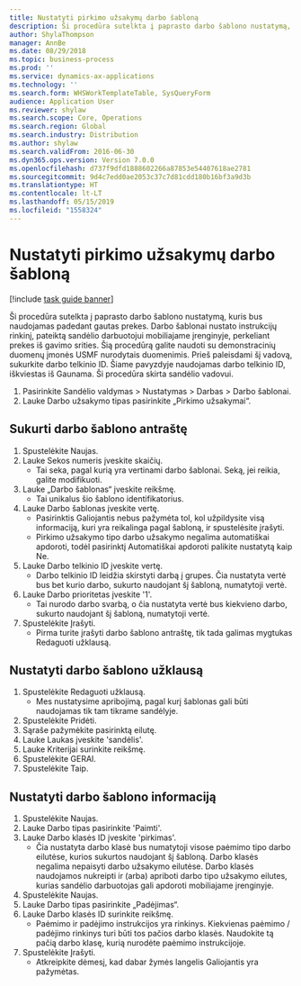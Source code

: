 ```yaml
---
title: Nustatyti pirkimo užsakymų darbo šabloną
description: Ši procedūra sutelkta į paprasto darbo šablono nustatymą, kuris bus naudojamas padedant gautas prekes.
author: ShylaThompson
manager: AnnBe
ms.date: 08/29/2018
ms.topic: business-process
ms.prod: ''
ms.service: dynamics-ax-applications
ms.technology: ''
ms.search.form: WHSWorkTemplateTable, SysQueryForm
audience: Application User
ms.reviewer: shylaw
ms.search.scope: Core, Operations
ms.search.region: Global
ms.search.industry: Distribution
ms.author: shylaw
ms.search.validFrom: 2016-06-30
ms.dyn365.ops.version: Version 7.0.0
ms.openlocfilehash: d737f9dfd1888602266a87853e54407618ae2781
ms.sourcegitcommit: 9d4c7edd0ae2053c37c7d81cdd180b16bf3a9d3b
ms.translationtype: HT
ms.contentlocale: lt-LT
ms.lasthandoff: 05/15/2019
ms.locfileid: "1558324"
---
```

# <a name="set-up-a-work-template-for-purchase-orders"></a>Nustatyti pirkimo užsakymų darbo šabloną

[!include [task guide banner](../../includes/task-guide-banner.md)]

Ši procedūra sutelkta į paprasto darbo šablono nustatymą, kuris bus naudojamas padedant gautas prekes. Darbo šablonai nustato instrukcijų rinkinį, pateiktą sandėlio darbuotojui mobiliajame įrenginyje, perkeliant prekes iš gavimo srities. Šią procedūrą galite naudoti su demonstracinių duomenų įmonės USMF nurodytais duomenimis. Prieš paleisdami šį vadovą, sukurkite darbo telkinio ID. Šiame pavyzdyje naudojamas darbo telkinio ID, iškviestas iš Gaunama. Ši procedūra skirta sandėlio vadovui.

1. Pasirinkite Sandėlio valdymas > Nustatymas > Darbas > Darbo šablonai.
2. Lauke Darbo užsakymo tipas pasirinkite „Pirkimo užsakymai“.

## <a name="create-a-work-template-header"></a>Sukurti darbo šablono antraštę
1. Spustelėkite Naujas.
2. Lauke Sekos numeris įveskite skaičių.
    * Tai seka, pagal kurią yra vertinami darbo šablonai. Seką, jei reikia, galite modifikuoti.  
3. Lauke „Darbo šablonas“ įveskite reikšmę.
    * Tai unikalus šio šablono identifikatorius.  
4. Lauke Darbo šablonas įveskite vertę.
    * Pasirinktis Galiojantis nebus pažymėta tol, kol užpildysite visą informaciją, kuri yra reikalinga pagal šabloną, ir spustelėsite įrašyti.  
    * Pirkimo užsakymo tipo darbo užsakymo negalima automatiškai apdoroti, todėl pasirinktį Automatiškai apdoroti palikite nustatytą kaip Ne.  
5. Lauke Darbo telkinio ID įveskite vertę.
    * Darbo telkinio ID leidžia skirstyti darbą į grupes. Čia nustatyta vertė bus bet kurio darbo, sukurto naudojant šį šabloną, numatytoji vertė.  
6. Lauke Darbo prioritetas įveskite '1'.
    * Tai nurodo darbo svarbą, o čia nustatyta vertė bus kiekvieno darbo, sukurto naudojant šį šabloną, numatytoji vertė.  
7. Spustelėkite Įrašyti.
    * Pirma turite įrašyti darbo šablono antraštę, tik tada galimas mygtukas Redaguoti užklausą.  

## <a name="set-up-the-query-for-the-work-template"></a>Nustatyti darbo šablono užklausą
1. Spustelėkite Redaguoti užklausą.
    * Mes nustatysime apribojimą, pagal kurį šablonas gali būti naudojamas tik tam tikrame sandėlyje.  
2. Spustelėkite Pridėti.
3. Sąraše pažymėkite pasirinktą eilutę.
4. Lauke Laukas įveskite 'sandėlis'.
5. Lauke Kriterijai surinkite reikšmę.
6. Spustelėkite GERAI.
7. Spustelėkite Taip.

## <a name="set-work-template-details"></a>Nustatyti darbo šablono informaciją
1. Spustelėkite Naujas.
2. Lauke Darbo tipas pasirinkite 'Paimti'.
3. Lauke Darbo klasės ID įveskite 'pirkimas'.
    * Čia nustatyta darbo klasė bus numatytoji visose paėmimo tipo darbo eilutėse, kurios sukurtos naudojant šį šabloną. Darbo klasės negalima nepaisyti darbo užsakymo eilutėse. Darbo klasės naudojamos nukreipti ir (arba) apriboti darbo tipo užsakymo eilutes, kurias sandėlio darbuotojas gali apdoroti mobiliajame įrenginyje.  
4. Spustelėkite Naujas.
5. Lauke Darbo tipas pasirinkite „Padėjimas“.
6. Lauke Darbo klasės ID surinkite reikšmę.
    * Paėmimo ir padėjimo instrukcijos yra rinkinys. Kiekvienas paėmimo / padėjimo rinkinys turi būti tos pačios darbo klasės. Naudokite tą pačią darbo klasę, kurią nurodėte paėmimo instrukcijoje.  
7. Spustelėkite Įrašyti.
    * Atkreipkite dėmesį, kad dabar žymės langelis Galiojantis yra pažymėtas.  

